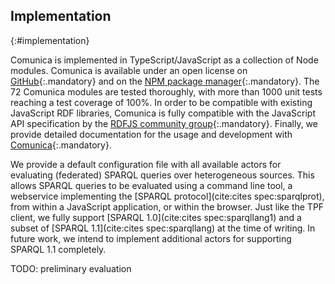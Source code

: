 ## Implementation
{:#implementation}

Comunica is implemented in TypeScript/JavaScript as a collection of Node modules.
Comunica is available under an open license on [GitHub](https://github.com/comunica/comunica){:.mandatory}
and on the [NPM package manager](https://www.npmjs.com/org/comunica){:.mandatory}.
The 72 Comunica modules are tested thoroughly, with more than 1000 unit tests reaching a test coverage of 100%.
In order to be compatible with existing JavaScript RDF libraries,
Comunica is fully compatible with the JavaScript API specification by the [RDFJS community group](https://www.w3.org/community/rdfjs/){:.mandatory}.
Finally, we provide detailed documentation for the usage and development with [Comunica](https://comunica.readthedocs.io){:.mandatory}.

We provide a default configuration file with all available actors for evaluating (federated) SPARQL queries over heterogeneous sources.
This allows SPARQL queries to be evaluated using a command line tool,
a webservice implementing the [SPARQL protocol](cite:cites spec:sparqlprot),
from within a JavaScript application,
or within the browser.
Just like the TPF client, we fully support [SPARQL 1.0](cite:cites spec:sparqllang1) and a subset of [SPARQL 1.1](cite:cites spec:sparqllang) at the time of writing.
In future work, we intend to implement additional actors for supporting SPARQL 1.1 completely.

TODO: preliminary evaluation
